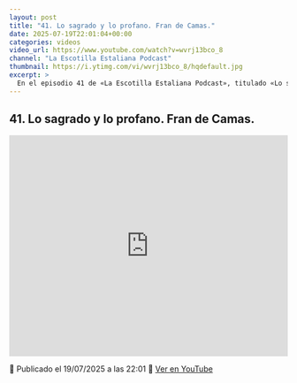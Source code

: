 ```yaml
---
layout: post
title: "41. Lo sagrado y lo profano. Fran de Camas."
date: 2025-07-19T22:01:04+00:00
categories: videos
video_url: https://www.youtube.com/watch?v=wvrj13bco_8
channel: "La Escotilla Estaliana Podcast"
thumbnail: https://i.ytimg.com/vi/wvrj13bco_8/hqdefault.jpg
excerpt: >
  En el episodio 41 de «La Escotilla Estaliana Podcast», titulado «Lo sagrado y lo profano. Fran de Camas», se exploran temas que podrían resonar con los aficionados al trasfondo de Warhammer Fantasy. La conversación promete adentrarse en la dualidad entre lo sagrado y lo profano, un tema recurrente en el rico universo de The Old World.
---
```


## 41. Lo sagrado y lo profano. Fran de Camas.

<iframe width="100%" height="400" src="https://www.youtube.com/embed/wvrj13bco_8" frameborder="0" allowfullscreen></iframe>

📅 Publicado el 19/07/2025 a las 22:01
🔗 [Ver en YouTube](https://www.youtube.com/watch?v=wvrj13bco_8)
